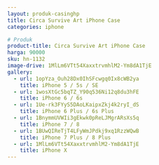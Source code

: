 ```yaml
---
layout: produk-casinghp
title: Circa Survive Art iPhone Case
categories: iphone

# Produk
product-title: Circa Survive Art iPhone Case
harga: 90000
sku: hn-1132
image-drive: 1MlLm6VTt54XaxxtrvmhlM2-Ym8dA1TjE
gallery:
  - url: 1opYza_Ouh28Dx0IhSFcwgq0Ix8cWB2ya
    title: iPhone 5 / 5s / SE
  - url: 1wosXtGc5bqTZ_Y90q536Ni12q8du3hFE
    title: iPhone 6 / 6s
  - url: 1Ue-rk3FYyS5DAoLKaipxZkj4k2ryI_dS
    title: iPhone 6 Plus / 6s Plus
  - url: 1BnymmUVWIi3gEkwk0pReLJMgrARsXs5q
    title: iPhone 7 / 8
  - url: 1BUwQIReTjT4LFyWmJPdkj9xq1RzzWQwB
    title: iPhone 7 Plus / 8 Plus
  - url: 1MlLm6VTt54XaxxtrvmhlM2-Ym8dA1TjE
    title: iPhone X
---
```

